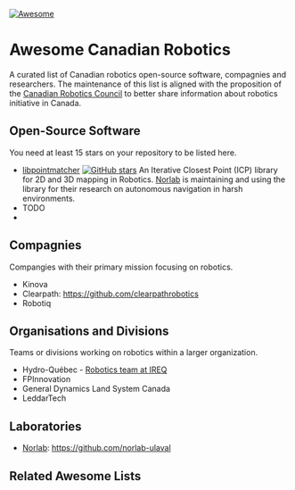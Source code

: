 [![Awesome](https://awesome.re/badge.svg)](https://awesome.re)

# Awesome Canadian Robotics

A curated list of Canadian robotics open-source software, compagnies and researchers.
The maintenance of this list is aligned with the proposition of the [Canadian Robotics Council](https://www.roboticscouncil.ca/) to better share information about robotics initiative in Canada.

## Open-Source Software

You need at least 15 stars on your repository to be listed here.

- [libpointmatcher](https://github.com/ethz-asl/libpointmatcher) [![GitHub stars](https://img.shields.io/github/stars/ethz-asl/libpointmatcher)](https://github.com/ethz-asl/libpointmatcher/stargazers/) An Iterative Closest Point (ICP) library for 2D and 3D mapping in Robotics. [Norlab](https://norlab.ulaval.ca/) is maintaining and using the library for their research on autonomous navigation in harsh environments.
- TODO
- 

## Compagnies

Compangies with their primary mission focusing on robotics.

- Kinova
- Clearpath: https://github.com/clearpathrobotics
- Robotiq

## Organisations and Divisions

Teams or divisions working on robotics within a larger organization.

- Hydro-Québec - [Robotics team at IREQ](http://www.hydroquebec.com/robotics/)
- FPInnovation
- General Dynamics Land System Canada
- LeddarTech


## Laboratories
- [Norlab](https://norlab.ulaval.ca/): https://github.com/norlab-ulaval


## Related Awesome Lists
